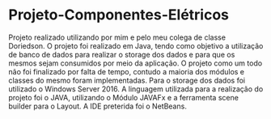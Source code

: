# Projeto-Componentes-Elétricos
Projeto realizado utilizando por mim e pelo meu colega de classe Doriedson.
O projeto foi realizado em Java, tendo como objetivo a utilização de banco de dados para realizar o storage dos dados e para que os mesmos sejam consumidos por meio da aplicação.
O projeto como um todo não foi finalizado por falta de tempo, contudo a maioria dos módulos e classes do mesmo foram implementadas.
Para o storage dos dados foi utilizado o Windows Server 2016.
A linguagem utilizada para a realização do projeto foi o JAVA, utilizando o Módulo JAVAFx e a ferramenta scene builder para o Layout.
A IDE preterida foi o NetBeans.
